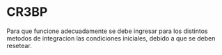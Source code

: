 # CR3BP

Para que funcione adecuadamente se debe ingresar para los distintos metodos de integracion las condiciones iniciales, debido a que se deben resetear.
